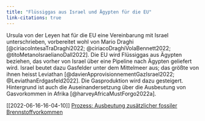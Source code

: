 ```yaml
---
title: "Flüssiggas aus Israel und Ägypten für die EU"
link-citations: true
---
```


Ursula von der Leyen hat für die EU eine Vereinbarung mit Israel unterschrieben, vorbereitet wohl von Mario Draghi [@ciriacoIntesaTraDraghi2022; @ciriacoDraghiVolaBennett2022; @titoMetanoIsraelianoDall2022]. Die EU wird Flüssiggas aus Ägypten beziehen, das vorher von Israel über eine Pipeline nach Ägypten geliefert wird. Israel beutet dazu Gasfelder unter dem Mittelmeer aus; das größte von ihnen heisst Leviathan [@davierApprovisionnementGazIsrael2022; @LeviathanErdgasfeld2022]. Die Gasproduktion wird dazu gesteigert. Hintergrund ist auch die Auseinandersetzung über die Ausbeutung von Gasvorkommen in Afrika [@harveyAfricaMustForgo2022a]. 

[[2022-06-16-16-04-10]] [Prozess: Ausbeutung zusätzlicher fossiler Brennstoffvorkommen](2022-06-16-16-04-10.html)